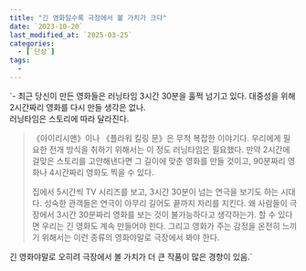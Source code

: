 ```yaml
---
title: "긴 영화일수록 극장에서 볼 가치가 크다"
date: `2023-10-20`
last_modified_at: `2025-03-25`
categories:
  - [`단상`]
tags:
  - 
---
```


`- 최근 당신이 만든 영화들은 러닝타임 3시간 30분을 훌쩍 넘기고 있다. 대중성을 위해 2시간짜리 영화를 다시 만들 생각은 없나.  
러닝타임은 스토리에 따라 달라진다.  
> 《아이리시맨》이나 《플라워 킬링 문》은 무척 복잡한 이야기다. 우리에게 필요한 전개 방식을 취하기 위해서는 이 정도 러닝타임은 필요했다. 만약 2시간에 걸맞은 스토리를 고안해낸다면 그 길이에 맞춘 영화를 만들 것이고, 90분짜리 영화나 4시간짜리 영화도 찍을 수 있다.  
>  
> 집에서 5시간씩 TV 시리즈를 보고, 3시간 30분이 넘는 연극을 보기도 하는 시대다. 성숙한 관객들은 연극이 아무리 길어도 끝까지 자리를 지킨다. 왜 사람들이 극장에서 3시간 30분짜리 영화를 보는 것이 불가능하다고 생각하는가. 할 수 있다면 우리는 긴 영화도 계속 만들어야 한다. 그리고 영화가 주는 감정을 온전히 느끼기 위해서는 이런 종류의 영화야말로 극장에서 봐야 한다.

긴 영화야말로 오히려 극장에서 볼 가치가 더 큰 작품이 많은 경향이 있음.`